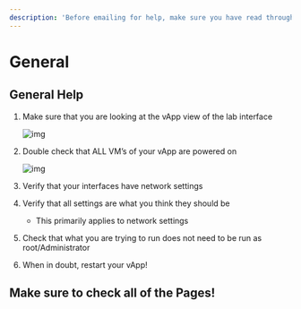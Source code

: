 ```yaml
---
description: 'Before emailing for help, make sure you have read through every page here.'
---
```


# General

## General Help

1. Make sure that you are looking at the vApp view of the lab interface

   ![img](https://i.imgur.com/5B50bNN.png)

2. Double check that ALL VM’s of your vApp are powered on

   ![img](https://i.imgur.com/fdzNoP9.png)

3. Verify that your interfaces have network settings
4. Verify that all settings are what you think they should be
   * This primarily applies to network settings
5. Check that what you are trying to run does not need to be run as root/Administrator
6. When in doubt, restart your vApp!

## Make sure to check all of the Pages!

